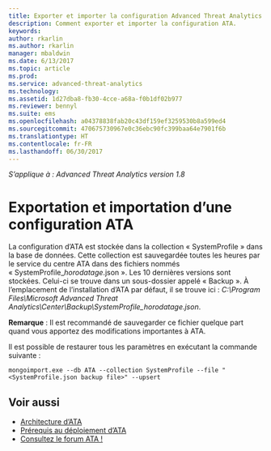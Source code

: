 ```yaml
---
title: Exporter et importer la configuration Advanced Threat Analytics | Microsoft Docs
description: Comment exporter et importer la configuration ATA.
keywords: 
author: rkarlin
ms.author: rkarlin
manager: mbaldwin
ms.date: 6/13/2017
ms.topic: article
ms.prod: 
ms.service: advanced-threat-analytics
ms.technology: 
ms.assetid: 1d27dba8-fb30-4cce-a68a-f0b1df02b977
ms.reviewer: bennyl
ms.suite: ems
ms.openlocfilehash: a04378838fab20c43df159ef3259530b8a599ed4
ms.sourcegitcommit: 470675730967e0c36ebc90fc399baa64e7901f6b
ms.translationtype: HT
ms.contentlocale: fr-FR
ms.lasthandoff: 06/30/2017
---
```

*S’applique à : Advanced Threat Analytics version 1.8*



# Exportation et importation d’une configuration ATA
<a id="export-and-import-the-ata-configuration" class="xliff"></a>
La configuration d’ATA est stockée dans la collection « SystemProfile » dans la base de données.
Cette collection est sauvegardée toutes les heures par le service du centre ATA dans des fichiers nommés « SystemProfile_*horodatage*.json ». Les 10 dernières versions sont stockées.
Celui-ci se trouve dans un sous-dossier appelé « Backup ». À l’emplacement de l’installation d’ATA par défaut, il se trouve ici : *C:\Program Files\Microsoft Advanced Threat Analytics\Center\Backup\SystemProfile_*horodatage*.json*. 

**Remarque** : Il est recommandé de sauvegarder ce fichier quelque part quand vous apportez des modifications importantes à ATA.

Il est possible de restaurer tous les paramètres en exécutant la commande suivante :

`mongoimport.exe --db ATA --collection SystemProfile --file "<SystemProfile.json backup file>" --upsert`

## Voir aussi
<a id="see-also" class="xliff"></a>
- [Architecture d’ATA](ata-architecture.md)
- [Prérequis au déploiement d’ATA](ata-prerequisites.md)
- [Consultez le forum ATA !](https://social.technet.microsoft.com/Forums/security/home?forum=mata)

